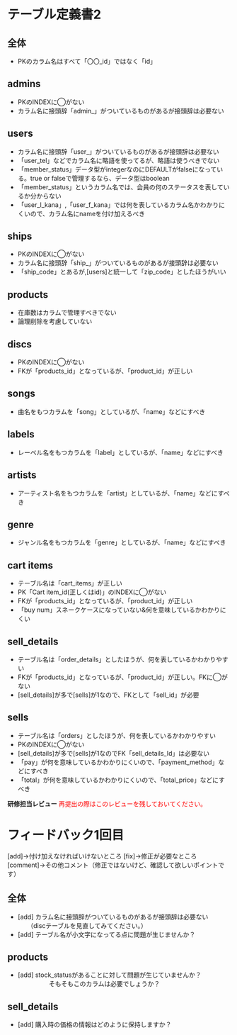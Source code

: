 # テーブル定義書2
## 全体
- PKのカラム名はすべて「〇〇_id」ではなく「id」

## admins
- PKのINDEXに◯がない
- カラム名に接頭辞「admin_」がついているものがあるが接頭辞は必要ない

## users
- カラム名に接頭辞「user_」がついているものがあるが接頭辞は必要ない
- 「user_tel」などでカラム名に略語を使ってるが、略語は使うべきでない
- 「member_status」データ型がintegerなのにDEFAULTがfalseになっている。true or falseで管理するなら、データ型はboolean
- 「member_status」というカラム名では、会員の何のステータスを表しているか分からない
- 「user_l_kana」,「user_f_kana」では何を表しているカラム名かわかりにくいので、カラム名にnameを付け加えるべき

## ships
- PKのINDEXに◯がない
- カラム名に接頭辞「ship_」がついているものがあるが接頭辞は必要ない
- 「ship_code」とあるが,[users]と統一して「zip_code」としたほうがいい

## products
- 在庫数はカラムで管理すべきでない
- 論理削除を考慮していない

## discs
- PKのINDEXに◯がない
- FKが「products_id」となっているが、「product_id」が正しい

## songs
- 曲名をもつカラムを「song」としているが、「name」などにすべき

## labels
- レーベル名をもつカラムを「label」としているが、「name」などにすべき

## artists
- アーティスト名をもつカラムを「artist」としているが、「name」などにすべき

## genre
- ジャンル名をもつカラムを「genre」としているが、「name」などにすべき

## cart items
- テーブル名は「cart_items」が正しい
- PK「Cart item_id(正しくはid)」のINDEXに◯がない
- FKが「products_id」となっているが、「product_id」が正しい
- 「buy num」スネークケースになっていない&何を意味しているかわかりにくい

## sell_details
- テーブル名は「order_details」としたほうが、何を表しているかわかりやすい
- FKが「products_id」となっているが、「product_id」が正しい。FKに◯がない
- [sell_details]が多で[sells]が1なので、FKとして「sell_id」が必要

## sells
- テーブル名は「orders」としたほうが、何を表しているかわかりやすい
- PKのINDEXに◯がない
- [sell_details]が多で[sells]が1なのでFK「sell_details_Id」は必要ない
- 「pay」が何を意味しているかわかりにくいので、「payment_method」などにすべき
- 「total」が何を意味しているかわかりにくいので、「total_price」などにすべき

**研修担当レビュー**
<font color="Red">再提出の際はこのレビューを残しておいてください。</font>
# フィードバック1回目

[add]→付け加えなければいけないところ
[fix]→修正が必要なところ
[comment]→その他コメント（修正ではないけど、確認して欲しいポイントです）


## 全体
- [add] カラム名に接頭辞がついているものがあるが接頭辞は必要ない
　　（discテーブルを見直してみてください。）
-  [add]  テーブル名が小文字になってる点に問題が生じませんか？


## products
- [add] stock_statusがあることに対して問題が生じていませんか？
　　　　　そもそもこのカラムは必要でしょうか？

## sell_details
- [add] 購入時の価格の情報はどのように保持しますか？

